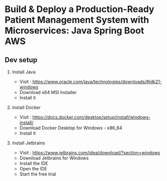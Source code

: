 # Build & Deploy a Production-Ready Patient Management System with Microservices: Java Spring Boot AWS

## Dev setup
1. Install Java
   - Visit : https://www.oracle.com/java/technologies/downloads/#jdk21-windows
   - Download x64 MSI Installer
   - Install it
  
2. Install Docker
   - Visit : https://docs.docker.com/desktop/setup/install/windows-install/
   - Download Docker Desktop for Windows - x86_64
   - Install it

3. Install Jetbrains
   - Visit : https://www.jetbrains.com/idea/download/?section=windows
   - Download Jetbrains for Windows
   - Install the IDE
   - Open the IDE
   - Start the free trial
